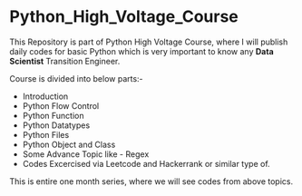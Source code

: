 # Python_High_Voltage_Course

This Repository is part of Python High Voltage Course, where I will publish daily codes for basic Python which is very important to know any **Data Scientist** Transition Engineer. 

Course is divided into below parts:- 

* Introduction 
* Python Flow Control
* Python Function
* Python Datatypes
* Python Files
* Python Object and Class
* Some Advance Topic like - Regex
* Codes Excercised via Leetcode and Hackerrank or similar type of. 

This is entire one month series, where we will see codes from above topics. 
